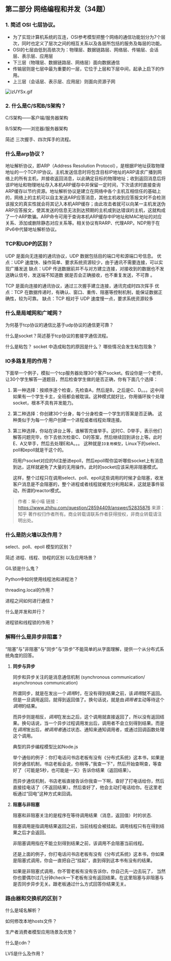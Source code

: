 ## 第二部分 网络编程和并发（34题）

### 1. 简述 OSI 七层协议。

- 为了实现计算机系统的互连，OSI参考模型把整个网络的通信功能划分为7个层次，同时也定义了层次之间的相互关系以及各层所包括的服务及每层的功能。
- OSI的七层由低到高依次为：物理层、数据链路层、网络层、传输层、会话层、表示层、应用层
- 下三层（物理层、数据链路层、网络层）面向数据通信
- 传输层则是七层中最为重要的一层，它位于上层和下层中间，起承上启下的作用。
- 上三层（会话层、表示层、应用层）则面向资源子网

![izUYSx.gif](https://s1.ax1x.com/2018/11/17/izUYSx.gif)

### 2. 什么是C/S和B/S架构？

C/S架构——客户端/服务器架构

B/S架构——浏览器/服务器架构



简述 三次握手、四次挥手的流程。



### 什么是arp协议？

地址解析协议，即ARP（Address Resolution Protocol），是根据IP地址获取物理地址的一个TCP/IP协议。主机发送信息时将包含目标IP地址的ARP请求广播到网络上的所有主机，并接收返回消息，以此确定目标的物理地址；收到返回消息后将该IP地址和物理地址存入本机ARP缓存中并保留一定时间，下次请求时直接查询ARP缓存以节约资源。地址解析协议是建立在网络中各个主机互相信任的基础上的，网络上的主机可以自主发送ARP应答消息，其他主机收到应答报文时不会检测该报文的真实性就会将其记入本机ARP缓存；由此攻击者就可以向某一主机发送伪ARP应答报文，使其发送的信息无法到达预期的主机或到达错误的主机，这就构成了一个ARP欺骗。ARP命令可用于查询本机ARP缓存中IP地址和MAC地址的对应关系、添加或删除静态对应关系等。相关协议有RARP、代理ARP。NDP用于在IPv6中代替地址解析协议。

### TCP和UDP的区别？

UDP 是面向无连接的通讯协议，UDP 数据包括目的端口号和源端口号信息。
优点：UDP 速度快、操作简单、要求系统资源较少，由于通讯不需要连接，可以实现广播发送
缺点：UDP 传送数据前并不与对方建立连接，对接收到的数据也不发送确认信号，发送端不知道数
据是否会正确接收，也不重复发送，不可靠 。

TCP 是面向连接的通讯协议，通过三次握手建立连接，通讯完成时四次挥手
优点：TCP 在数据传递时，有确认、窗口、重传、阻塞等控制机制，能保证数据正确性，较为可靠。
缺点：TCP 相对于 UDP 速度慢一点，要求系统资源较多 

### 什么是局域网和广域网？

为何基于tcp协议的通信比基于udp协议的通信更可靠？

什么是socket？简述基于tcp协议的套接字通信流程。

什么是粘包？ socket 中造成粘包的原因是什么？ 哪些情况会发生粘包现象？

### IO多路复用的作用？



下面举一个例子，模拟一个tcp服务器处理30个客户socket。假设你是一个老师，让30个学生解答一道题目，然后检查学生做的是否正确，你有下面几个选择：

1. 第一种选择：按顺序逐个检查，先检查A，然后是B，之后是C、D。。。这中间如果有一个学生卡主，全班都会被耽误。这种模式就好比，你用循环挨个处理socket，根本不具有并发能力。

2. 第二种选择：你创建30个分身，每个分身检查一个学生的答案是否正确。 这种类似于为每一个用户创建一个进程或者线程处理连接。

3. 第三种选择，你站在讲台上等，谁解答完谁举手。这时C、D举手，表示他们解答问题完毕，你下去依次检查C、D的答案，然后继续回到讲台上等。此时E、A又举手，然后去处理E和A。。。 这种就是`IO复用模型`，Linux下的select、poll和epoll就是干这个的。

   将用户socket对应的fd注册进epoll，然后epoll帮你监听哪些socket上有消息到达，这样就避免了大量的无用操作。此时的socket应该采用非阻塞模式。

   这样，整个过程只在调用select、poll、epoll这些调用的时候才会阻塞，收发客户消息是不会阻塞的，整个进程或者线程就被充分利用起来，这就是事件驱动，所谓的reactor模式。

> 作者：柴小喵
> 链接：https://www.zhihu.com/question/28594409/answer/52835876
> 来源：知乎
> 著作权归作者所有。商业转载请联系作者获得授权，非商业转载请注明出处。



### 什么是防火墙以及作用？

select、poll、epoll 模型的区别？

简述 进程、线程、协程的区别 以及应用场景？

GIL锁是什么鬼？

Python中如何使用线程池和进程池？

threading.local的作用？

进程之间如何进行通信？

什么是并发和并行？

进程锁和线程锁的作用？

### 解释什么是异步非阻塞？

“阻塞”与"非阻塞"与"同步"与“异步"不能简单的从字面理解，提供一个从分布式系统角度的回答。

1. **同步与异步**

   同步和异步关注的是消息通信机制 (synchronous communication/ asynchronous communication)

   所谓同步，就是在发出一个*调用*时，在没有得到结果之前，该*调用*就不返回。但是一旦调用返回，就得到返回值了。换句话说，就是由*调用者*主动等待这个*调用*的结果。

   而异步则是相反，*调用*在发出之后，这个调用就直接返回了，所以没有返回结果。换句话说，当一个异步过程调用发出后，调用者不会立刻得到结果。而是在*调用*发出后，*被调用者*通过状态、通知来通知调用者，或通过回调函数处理这个调用。

   典型的异步编程模型比如Node.js

   举个通俗的例子：你打电话问书店老板有没有《分布式系统》这本书，如果是同步通信机制，书店老板会说，你稍等，”我查一下"，然后开始查啊查，等查好了（可能是5秒，也可能是一天）告诉你结果（返回结果）。

   而异步通信机制，书店老板直接告诉你我查一下啊，查好了打电话给你，然后直接挂电话了（不返回结果）。然后查好了，他会主动打电话给你。在这里老板通过“回电”这种方式来回调。

2. **阻塞与非阻塞**

   阻塞和非阻塞关注的是程序在等待调用结果（消息，返回值）时的状态.

   阻塞调用是指调用结果返回之前，当前线程会被挂起。调用线程只有在得到结果之后才会返回。

   非阻塞调用指在不能立刻得到结果之前，该调用不会阻塞当前线程。

   还是上面的例子，你打电话问书店老板有没有《分布式系统》这本书，你如果是阻塞式调用，你会一直把自己“挂起”，直到得到这本书有没有的结果。

   如果是非阻塞式调用，你不管老板有没有告诉你，你自己先一边去玩了， 当然你也要偶尔过几分钟check一下老板有没有返回结果。在这里阻塞与非阻塞与是否同步异步无关。跟老板通过什么方式回答你结果无关。





### 路由器和交换机的区别？

什么是域名解析？

如何修改本地hosts文件？

生产者消费者模型应用场景及优势？

什么是cdn？

LVS是什么及作用？